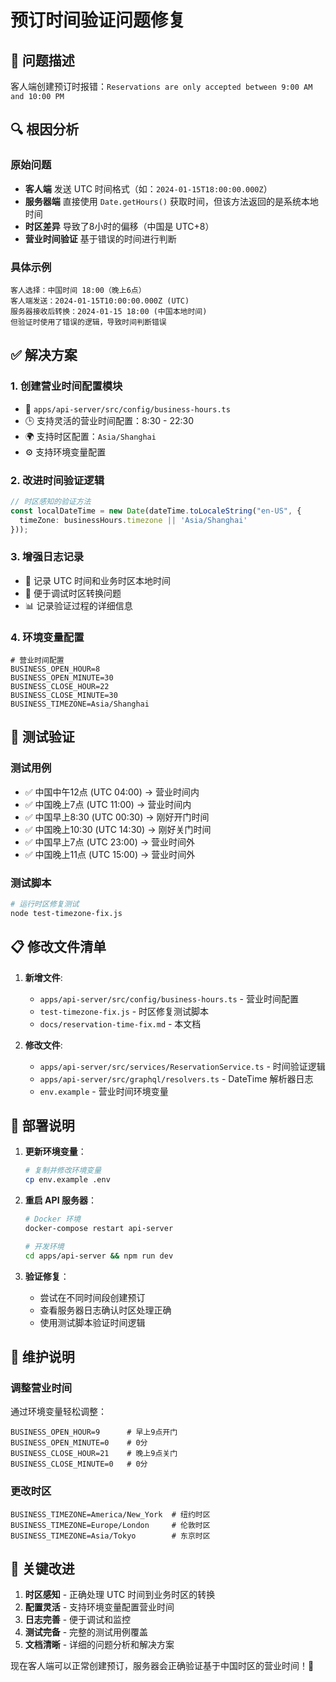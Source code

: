 # 预订时间验证问题修复

## 🐛 问题描述

客人端创建预订时报错：`Reservations are only accepted between 9:00 AM and 10:00 PM`

## 🔍 根因分析

### 原始问题
- **客人端** 发送 UTC 时间格式（如：`2024-01-15T18:00:00.000Z`）
- **服务器端** 直接使用 `Date.getHours()` 获取时间，但该方法返回的是系统本地时间
- **时区差异** 导致了8小时的偏移（中国是 UTC+8）
- **营业时间验证** 基于错误的时间进行判断

### 具体示例
```
客人选择：中国时间 18:00（晚上6点）
客人端发送：2024-01-15T10:00:00.000Z (UTC)
服务器接收后转换：2024-01-15 18:00 (中国本地时间)
但验证时使用了错误的逻辑，导致时间判断错误
```

## ✅ 解决方案

### 1. 创建营业时间配置模块
- 📁 `apps/api-server/src/config/business-hours.ts`
- 🕒 支持灵活的营业时间配置：8:30 - 22:30
- 🌍 支持时区配置：`Asia/Shanghai`
- ⚙️ 支持环境变量配置

### 2. 改进时间验证逻辑
```typescript
// 时区感知的验证方法
const localDateTime = new Date(dateTime.toLocaleString("en-US", {
  timeZone: businessHours.timezone || 'Asia/Shanghai'
}));
```

### 3. 增强日志记录
- 📝 记录 UTC 时间和业务时区本地时间
- 🐛 便于调试时区转换问题
- 📊 记录验证过程的详细信息

### 4. 环境变量配置
```env
# 营业时间配置
BUSINESS_OPEN_HOUR=8
BUSINESS_OPEN_MINUTE=30
BUSINESS_CLOSE_HOUR=22
BUSINESS_CLOSE_MINUTE=30
BUSINESS_TIMEZONE=Asia/Shanghai
```

## 🧪 测试验证

### 测试用例
- ✅ 中国中午12点 (UTC 04:00) → 营业时间内
- ✅ 中国晚上7点 (UTC 11:00) → 营业时间内  
- ✅ 中国早上8:30 (UTC 00:30) → 刚好开门时间
- ✅ 中国晚上10:30 (UTC 14:30) → 刚好关门时间
- ✅ 中国早上7点 (UTC 23:00) → 营业时间外
- ✅ 中国晚上11点 (UTC 15:00) → 营业时间外

### 测试脚本
```bash
# 运行时区修复测试
node test-timezone-fix.js
```

## 📋 修改文件清单

1. **新增文件**:
   - `apps/api-server/src/config/business-hours.ts` - 营业时间配置
   - `test-timezone-fix.js` - 时区修复测试脚本
   - `docs/reservation-time-fix.md` - 本文档

2. **修改文件**:
   - `apps/api-server/src/services/ReservationService.ts` - 时间验证逻辑
   - `apps/api-server/src/graphql/resolvers.ts` - DateTime 解析器日志
   - `env.example` - 营业时间环境变量

## 🚀 部署说明

1. **更新环境变量**：
   ```bash
   # 复制并修改环境变量
   cp env.example .env
   ```

2. **重启 API 服务器**：
   ```bash
   # Docker 环境
   docker-compose restart api-server
   
   # 开发环境
   cd apps/api-server && npm run dev
   ```

3. **验证修复**：
   - 尝试在不同时间段创建预订
   - 查看服务器日志确认时区处理正确
   - 使用测试脚本验证时间逻辑

## 🔧 维护说明

### 调整营业时间
通过环境变量轻松调整：
```env
BUSINESS_OPEN_HOUR=9      # 早上9点开门
BUSINESS_OPEN_MINUTE=0    # 0分
BUSINESS_CLOSE_HOUR=21    # 晚上9点关门  
BUSINESS_CLOSE_MINUTE=0   # 0分
```

### 更改时区
```env
BUSINESS_TIMEZONE=America/New_York  # 纽约时区
BUSINESS_TIMEZONE=Europe/London     # 伦敦时区
BUSINESS_TIMEZONE=Asia/Tokyo        # 东京时区
```

## 🎯 关键改进

1. **时区感知** - 正确处理 UTC 时间到业务时区的转换
2. **配置灵活** - 支持环境变量配置营业时间
3. **日志完善** - 便于调试和监控
4. **测试完备** - 完整的测试用例覆盖
5. **文档清晰** - 详细的问题分析和解决方案

现在客人端可以正常创建预订，服务器会正确验证基于中国时区的营业时间！🎉 